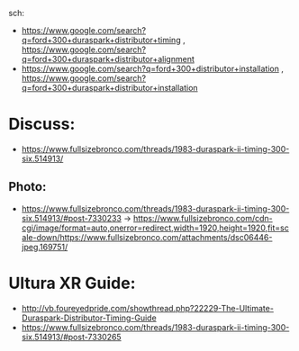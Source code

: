 sch:
- https://www.google.com/search?q=ford+300+duraspark+distributor+timing , https://www.google.com/search?q=ford+300+duraspark+distributor+alignment
- https://www.google.com/search?q=ford+300+distributor+installation , https://www.google.com/search?q=ford+300+duraspark+distributor+installation

# Discuss:
- https://www.fullsizebronco.com/threads/1983-duraspark-ii-timing-300-six.514913/

## Photo:
- https://www.fullsizebronco.com/threads/1983-duraspark-ii-timing-300-six.514913/#post-7330233
-> https://www.fullsizebronco.com/cdn-cgi/image/format=auto,onerror=redirect,width=1920,height=1920,fit=scale-down/https://www.fullsizebronco.com/attachments/dsc06446-jpeg.169751/

# Ultura XR Guide:
- http://vb.foureyedpride.com/showthread.php?22229-The-Ultimate-Duraspark-Distributor-Timing-Guide
- https://www.fullsizebronco.com/threads/1983-duraspark-ii-timing-300-six.514913/#post-7330265
